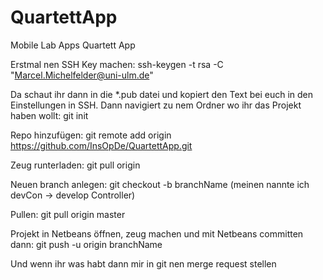QuartettApp
===========

Mobile Lab Apps Quartett App

Erstmal nen SSH Key machen:
ssh-keygen -t rsa -C "Marcel.Michelfelder@uni-ulm.de"


Da schaut ihr dann in die *.pub datei und kopiert den Text bei euch in den Einstellungen in SSH.
Dann navigiert zu nem Ordner wo ihr das Projekt haben wollt:
git init


Repo hinzufügen:
git remote add origin https://github.com/InsOpDe/QuartettApp.git


Zeug runterladen:
git pull origin


Neuen branch anlegen:
git checkout -b branchName
(meinen nannte ich devCon -> develop Controller)

Pullen:
git pull origin master


Projekt in Netbeans öffnen, zeug machen und mit Netbeans committen dann:
git push -u origin branchName


Und wenn ihr was habt dann mir in git nen merge request stellen
